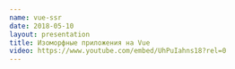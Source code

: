 ```yaml
---
name: vue-ssr
date: 2018-05-10
layout: presentation
title: Изоморфные приложения на Vue
video: https://www.youtube.com/embed/UhPuIahns18?rel=0
---
```

